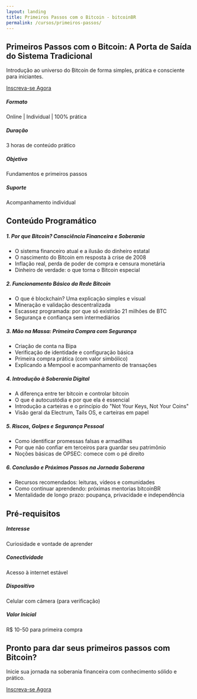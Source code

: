 ```yaml
---
layout: landing
title: Primeiros Passos com o Bitcoin - bitcoinBR
permalink: /cursos/primeiros-passos/
---
```


<!-- Navigation Buttons -->
<div class="position-fixed top-0 end-0 p-3" style="z-index: 1000;">
    <div class="d-flex gap-2">
        <a href="/" class="btn btn-primary rounded-circle" title="Home">
            <i class="bi bi-house-fill"></i>
        </a>
        <a href="/contato" class="btn btn-primary rounded-circle" title="Contato">
            <i class="bi bi-envelope-fill"></i>
        </a>
        <a href="/agenda" class="btn btn-primary rounded-circle" title="Agenda">
            <i class="bi bi-calendar-check-fill"></i>
        </a>
    </div>
</div>

<!-- Hero Section -->
<section class="hero">
    <div class="container">
        <div class="row align-items-center">
            <div class="col-lg-8">
                <h1 class="display-4 fw-bold mb-4">Primeiros Passos com o Bitcoin: A Porta de Saída do Sistema Tradicional</h1>
                <p class="lead mb-4">Introdução ao universo do Bitcoin de forma simples, prática e consciente para iniciantes.</p>
                <a href="https://buy.stripe.com/14A4gzabr3nb05P2hKgMw05" class="btn btn-light btn-lg" target="_blank" rel="noopener noreferrer">
                    <i class="bi bi-credit-card me-2"></i>Inscreva-se Agora
                </a>
            </div>
        </div>
    </div>
</section>

<!-- Course Info Section -->
<section class="py-5">
    <div class="container">
        <div class="row g-4">
            <div class="col-md-3">
                <div class="card feature-card h-100">
                    <div class="card-body text-center">
                        <i class="bi bi-laptop display-4 text-primary mb-3"></i>
                        <h5>Formato</h5>
                        <p class="mb-0">Online | Individual | 100% prática</p>
                    </div>
                </div>
            </div>
            <div class="col-md-3">
                <div class="card feature-card h-100">
                    <div class="card-body text-center">
                        <i class="bi bi-clock display-4 text-primary mb-3"></i>
                        <h5>Duração</h5>
                        <p class="mb-0">3 horas de conteúdo prático</p>
                    </div>
                </div>
            </div>
            <div class="col-md-3">
                <div class="card feature-card h-100">
                    <div class="card-body text-center">
                        <i class="bi bi-shield-check display-4 text-primary mb-3"></i>
                        <h5>Objetivo</h5>
                        <p class="mb-0">Fundamentos e primeiros passos</p>
                    </div>
                </div>
            </div>
            <div class="col-md-3">
                <div class="card feature-card h-100">
                    <div class="card-body text-center">
                        <i class="bi bi-person-check display-4 text-primary mb-3"></i>
                        <h5>Suporte</h5>
                        <p class="mb-0">Acompanhamento individual</p>
                    </div>
                </div>
            </div>
        </div>
    </div>
</section>

<!-- Content Section -->
<section id="conteudo" class="py-5 bg-light">
    <div class="container">
        <h2 class="section-title">Conteúdo Programático</h2>
        <div class="row g-4">
            <div class="col-md-6">
                <div class="card feature-card h-100">
                    <div class="card-body">
                        <h5 class="card-title">1. Por que Bitcoin? Consciência Financeira e Soberania</h5>
                        <ul class="list-unstyled">
                            <li><i class="bi bi-check-circle-fill text-primary me-2"></i>O sistema financeiro atual e a ilusão do dinheiro estatal</li>
                            <li><i class="bi bi-check-circle-fill text-primary me-2"></i>O nascimento do Bitcoin em resposta à crise de 2008</li>
                            <li><i class="bi bi-check-circle-fill text-primary me-2"></i>Inflação real, perda de poder de compra e censura monetária</li>
                            <li><i class="bi bi-check-circle-fill text-primary me-2"></i>Dinheiro de verdade: o que torna o Bitcoin especial</li>
                        </ul>
                    </div>
                </div>
            </div>
            <div class="col-md-6">
                <div class="card feature-card h-100">
                    <div class="card-body">
                        <h5 class="card-title">2. Funcionamento Básico da Rede Bitcoin</h5>
                        <ul class="list-unstyled">
                            <li><i class="bi bi-check-circle-fill text-primary me-2"></i>O que é blockchain? Uma explicação simples e visual</li>
                            <li><i class="bi bi-check-circle-fill text-primary me-2"></i>Mineração e validação descentralizada</li>
                            <li><i class="bi bi-check-circle-fill text-primary me-2"></i>Escassez programada: por que só existirão 21 milhões de BTC</li>
                            <li><i class="bi bi-check-circle-fill text-primary me-2"></i>Segurança e confiança sem intermediários</li>
                        </ul>
                    </div>
                </div>
            </div>
            <div class="col-md-6">
                <div class="card feature-card h-100">
                    <div class="card-body">
                        <h5 class="card-title">3. Mão na Massa: Primeira Compra com Segurança</h5>
                        <ul class="list-unstyled">
                            <li><i class="bi bi-check-circle-fill text-primary me-2"></i>Criação de conta na Bipa</li>
                            <li><i class="bi bi-check-circle-fill text-primary me-2"></i>Verificação de identidade e configuração básica</li>
                            <li><i class="bi bi-check-circle-fill text-primary me-2"></i>Primeira compra prática (com valor simbólico)</li>
                            <li><i class="bi bi-check-circle-fill text-primary me-2"></i>Explicando a Mempool e acompanhamento de transações</li>
                        </ul>
                    </div>
                </div>
            </div>
            <div class="col-md-6">
                <div class="card feature-card h-100">
                    <div class="card-body">
                        <h5 class="card-title">4. Introdução à Soberania Digital</h5>
                        <ul class="list-unstyled">
                            <li><i class="bi bi-check-circle-fill text-primary me-2"></i>A diferença entre ter bitcoin e controlar bitcoin</li>
                            <li><i class="bi bi-check-circle-fill text-primary me-2"></i>O que é autocustódia e por que ela é essencial</li>
                            <li><i class="bi bi-check-circle-fill text-primary me-2"></i>Introdução a carteiras e o princípio do "Not Your Keys, Not Your Coins"</li>
                            <li><i class="bi bi-check-circle-fill text-primary me-2"></i>Visão geral da Electrum, Tails OS, e carteiras em papel</li>
                        </ul>
                    </div>
                </div>
            </div>
            <div class="col-md-6">
                <div class="card feature-card h-100">
                    <div class="card-body">
                        <h5 class="card-title">5. Riscos, Golpes e Segurança Pessoal</h5>
                        <ul class="list-unstyled">
                            <li><i class="bi bi-check-circle-fill text-primary me-2"></i>Como identificar promessas falsas e armadilhas</li>
                            <li><i class="bi bi-check-circle-fill text-primary me-2"></i>Por que não confiar em terceiros para guardar seu patrimônio</li>
                            <li><i class="bi bi-check-circle-fill text-primary me-2"></i>Noções básicas de OPSEC: comece com o pé direito</li>
                        </ul>
                    </div>
                </div>
            </div>
            <div class="col-md-6">
                <div class="card feature-card h-100">
                    <div class="card-body">
                        <h5 class="card-title">6. Conclusão e Próximos Passos na Jornada Soberana</h5>
                        <ul class="list-unstyled">
                            <li><i class="bi bi-check-circle-fill text-primary me-2"></i>Recursos recomendados: leituras, vídeos e comunidades</li>
                            <li><i class="bi bi-check-circle-fill text-primary me-2"></i>Como continuar aprendendo: próximas mentorias bitcoinBR</li>
                            <li><i class="bi bi-check-circle-fill text-primary me-2"></i>Mentalidade de longo prazo: poupança, privacidade e independência</li>
                        </ul>
                    </div>
                </div>
            </div>
        </div>
    </div>
</section>

<!-- Requirements Section -->
<section class="py-5">
    <div class="container">
        <h2 class="section-title">Pré-requisitos</h2>
        <div class="row g-4">
            <div class="col-md-3">
                <div class="card feature-card h-100">
                    <div class="card-body text-center">
                        <i class="bi bi-lightbulb display-4 text-primary mb-3"></i>
                        <h5>Interesse</h5>
                        <p>Curiosidade e vontade de aprender</p>
                    </div>
                </div>
            </div>
            <div class="col-md-3">
                <div class="card feature-card h-100">
                    <div class="card-body text-center">
                        <i class="bi bi-wifi display-4 text-primary mb-3"></i>
                        <h5>Conectividade</h5>
                        <p>Acesso à internet estável</p>
                    </div>
                </div>
            </div>
            <div class="col-md-3">
                <div class="card feature-card h-100">
                    <div class="card-body text-center">
                        <i class="bi bi-phone display-4 text-primary mb-3"></i>
                        <h5>Dispositivo</h5>
                        <p>Celular com câmera (para verificação)</p>
                    </div>
                </div>
            </div>
            <div class="col-md-3">
                <div class="card feature-card h-100">
                    <div class="card-body text-center">
                        <i class="bi bi-cash-coin display-4 text-primary mb-3"></i>
                        <h5>Valor Inicial</h5>
                        <p>R$ 10-50 para primeira compra</p>
                    </div>
                </div>
            </div>
        </div>
    </div>
</section>

<!-- CTA Section -->
<section id="inscricao" class="py-5 bg-primary text-white">
    <div class="container text-center">
        <h2 class="mb-4">Pronto para dar seus primeiros passos com Bitcoin?</h2>
        <p class="lead mb-4">Inicie sua jornada na soberania financeira com conhecimento sólido e prático.</p>
        <a href="https://buy.stripe.com/14A4gzabr3nb05P2hKgMw05" class="btn btn-light btn-lg" target="_blank" rel="noopener noreferrer">
            <i class="bi bi-credit-card me-2"></i>Inscreva-se Agora
        </a>
    </div>
</section> 